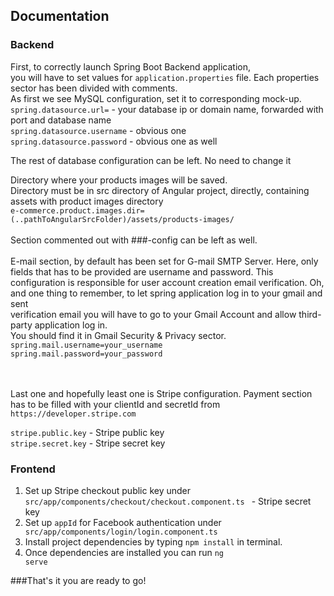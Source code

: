 ## Documentation


### Backend
First, to correctly launch Spring Boot Backend application, <br>
you will have to set values for <code>application.properties</code> file.
Each properties sector has been divided with comments.<br>
As first we see MySQL configuration, set it to corresponding mock-up.
<br>
<code>spring.datasource.url=</code> - your database ip or domain name, forwarded with port and database name<br>
<code>spring.datasource.username</code> - obvious one<br>
<code>spring.datasource.password</code> - obvious one as well

The rest of database configuration can be left. No need to change it

Directory where your products images will be saved. <br>
Directory must be in src directory of Angular project, directly, containing assets with product images directory
<br>
<code>e-commerce.product.images.dir=(..pathToAngularSrcFolder)/assets/products-images/</code>
<br>
<br>
Section commented out with ###-config can be left as well.
<br>
<br>
E-mail section, by default has been set for G-mail SMTP Server.
Here, only fields that has to be provided are username and password.
This configuration is responsible for user account creation email verification.
Oh, and one thing to remember, to let spring application log in to your gmail and sent <br>
verification email you will have to go to your Gmail Account and allow third-party application log in.
<br>You should find it in Gmail Security & Privacy sector.
<br>
<code>spring.mail.username=your_username</code>
<br>
<code>spring.mail.password=your_password</code>

<br>
<br>
Last one and hopefully least one is Stripe configuration.
Payment section has to be filled with your clientId and secretId from <code>https://developer.stripe.com</code>

<code>stripe.public.key</code> - Stripe public key
<br>
<code>stripe.secret.key</code> - Stripe secret key



### Frontend

1. Set up Stripe checkout public key under <code> src/app/components/checkout/checkout.component.ts </code> - Stripe secret key
2. Set up <code>appId</code> for Facebook authentication under <code> src/app/components/login/login.component.ts </code>
3. Install project dependencies by typing <code>npm install</code> in terminal.
4. Once dependencies are installed you can run <code>ng serve</code>

###That's it you are ready to go!

